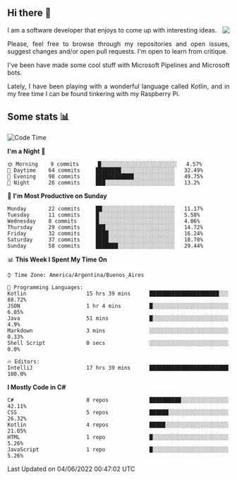 ## Hi there :slightly_smiling_face:

<img src="https://github-readme-stats.vercel.app/api?username=victorgrycuk&show_icons=true&count_private=true&title_color=F7941E&icon_color=F7941E" align="right">

<p align="justify">
I am a software developer that enjoys to come up with interesting ideas.
<p/>

<p align= "justify">
Please, feel free to browse through my repositories and open issues, suggest changes and/or open pull requests. I'm open to learn from critique.
<p/>


<p align= "justify">
I've been have made some cool stuff with Microsoft Pipelines and Microsoft bots.
<p/>

<p align= "justify">
Lately, I have been playing with a wonderful language called Kotlin, and in my free time I can be found tinkering with my Raspberry Pi.
<p/>

## Some stats :bar_chart:
<!--START_SECTION:waka-->
![Code Time](http://img.shields.io/badge/Code%20Time-0%20secs-blue)

**I'm a Night 🦉** 

```text
🌞 Morning    9 commits      █░░░░░░░░░░░░░░░░░░░░░░░░   4.57% 
🌆 Daytime    64 commits     ████████░░░░░░░░░░░░░░░░░   32.49% 
🌃 Evening    98 commits     ████████████░░░░░░░░░░░░░   49.75% 
🌙 Night      26 commits     ███░░░░░░░░░░░░░░░░░░░░░░   13.2%

```
📅 **I'm Most Productive on Sunday** 

```text
Monday       22 commits     ██░░░░░░░░░░░░░░░░░░░░░░░   11.17% 
Tuesday      11 commits     █░░░░░░░░░░░░░░░░░░░░░░░░   5.58% 
Wednesday    8 commits      █░░░░░░░░░░░░░░░░░░░░░░░░   4.06% 
Thursday     29 commits     ███░░░░░░░░░░░░░░░░░░░░░░   14.72% 
Friday       32 commits     ████░░░░░░░░░░░░░░░░░░░░░   16.24% 
Saturday     37 commits     ████░░░░░░░░░░░░░░░░░░░░░   18.78% 
Sunday       58 commits     ███████░░░░░░░░░░░░░░░░░░   29.44%

```


📊 **This Week I Spent My Time On** 

```text
⌚︎ Time Zone: America/Argentina/Buenos_Aires

💬 Programming Languages: 
Kotlin                   15 hrs 39 mins      ██████████████████████░░░   88.72% 
JSON                     1 hr 4 mins         █░░░░░░░░░░░░░░░░░░░░░░░░   6.05% 
Java                     51 mins             █░░░░░░░░░░░░░░░░░░░░░░░░   4.9% 
Markdown                 3 mins              ░░░░░░░░░░░░░░░░░░░░░░░░░   0.33% 
Shell Script             0 secs              ░░░░░░░░░░░░░░░░░░░░░░░░░   0.0%

🔥 Editors: 
IntelliJ                 17 hrs 39 mins      █████████████████████████   100.0%

```

**I Mostly Code in C#** 

```text
C#                       8 repos             ██████████░░░░░░░░░░░░░░░   42.11% 
CSS                      5 repos             ██████░░░░░░░░░░░░░░░░░░░   26.32% 
Kotlin                   4 repos             █████░░░░░░░░░░░░░░░░░░░░   21.05% 
HTML                     1 repo              █░░░░░░░░░░░░░░░░░░░░░░░░   5.26% 
JavaScript               1 repo              █░░░░░░░░░░░░░░░░░░░░░░░░   5.26%

```



 Last Updated on 04/06/2022 00:47:02 UTC
<!--END_SECTION:waka-->
